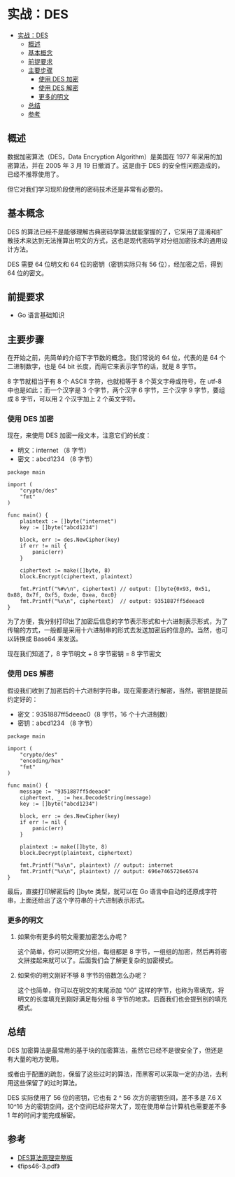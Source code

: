 # 实战：DES

- [实战：DES](#%E5%AE%9E%E6%88%98DES)
  - [概述](#%E6%A6%82%E8%BF%B0)
  - [基本概念](#%E5%9F%BA%E6%9C%AC%E6%A6%82%E5%BF%B5)
  - [前提要求](#%E5%89%8D%E6%8F%90%E8%A6%81%E6%B1%82)
  - [主要步骤](#%E4%B8%BB%E8%A6%81%E6%AD%A5%E9%AA%A4)
    - [使用 DES 加密](#%E4%BD%BF%E7%94%A8-DES-%E5%8A%A0%E5%AF%86)
    - [使用 DES 解密](#%E4%BD%BF%E7%94%A8-DES-%E8%A7%A3%E5%AF%86)
    - [更多的明文](#%E6%9B%B4%E5%A4%9A%E7%9A%84%E6%98%8E%E6%96%87)
  - [总结](#%E6%80%BB%E7%BB%93)
  - [参考](#%E5%8F%82%E8%80%83)

## 概述

数据加密算法（DES，Data Encryption Algorithm）是美国在 1977 年采用的加密算法，并在 2005 年 3 月 19 日撤消了。这是由于 DES 的安全性问题造成的，已经不推荐使用了。

但它对我们学习现阶段使用的密码技术还是非常有必要的。

## 基本概念

DES 的算法已经不是能够理解古典密码学算法就能掌握的了，它采用了混淆和扩散技术来达到无法推算出明文的方式，这也是现代密码学对分组加密技术的通用设计方法。

DES 需要 64 位明文和 64 位的密钥（密钥实际只有 56 位），经加密之后，得到 64 位的密文。

## 前提要求

- Go 语言基础知识

## 主要步骤

在开始之前，先简单的介绍下字节数的概念。我们常说的 64 位，代表的是 64 个二进制数字，也是 64 bit 长度，而用它来表示字节的话，就是 8 字节。

8 字节就相当于有 8 个 ASCII 字符，也就相等于 8 个英文字母或符号，在 utf-8 中也是如此；而一个汉字是 3 个字节，两个汉字 6 字节，三个汉字 9 字节，要组成 8 字节，可以用 2 个汉字加上 2 个英文字符。

### 使用 DES 加密

现在，来使用 DES 加密一段文本，注意它们的长度：
- 明文：internet （8 字节）
- 密文：abcd1234 （8 字节）
```
package main

import (
	"crypto/des"
	"fmt"
)

func main() {
	plaintext := []byte("internet")
	key := []byte("abcd1234")

	block, err := des.NewCipher(key)
	if err != nil {
		panic(err)
	}

	ciphertext := make([]byte, 8)
	block.Encrypt(ciphertext, plaintext)

	fmt.Printf("%#v\n", ciphertext) // output: []byte{0x93, 0x51, 0x88, 0x7f, 0xf5, 0xde, 0xea, 0xc0}
	fmt.Printf("%x\n", ciphertext)  // output: 9351887ff5deeac0
}
```

为了方便，我分别打印出了加密后信息的字节表示形式和十六进制表示形式，为了传输的方式，一般都是采用十六进制串的形式去发送加密后的信息的。当然，也可以转换成 Base64 来发送。

现在我们知道了，8 字节明文 + 8 字节密钥 = 8 字节密文

### 使用 DES 解密

假设我们收到了加密后的十六进制字符串，现在需要进行解密，当然，密钥是提前约定好的：

- 密文：9351887ff5deeac0（8 字节，16 个十六进制数）
- 密钥：abcd1234 （8 字节）

```
package main

import (
	"crypto/des"
	"encoding/hex"
	"fmt"
)

func main() {
	message := "9351887ff5deeac0"
	ciphertext, _ := hex.DecodeString(message)
	key := []byte("abcd1234")

	block, err := des.NewCipher(key)
	if err != nil {
		panic(err)
	}

	plaintext := make([]byte, 8)
	block.Decrypt(plaintext, ciphertext)

	fmt.Printf("%s\n", plaintext) // output: internet
	fmt.Printf("%x\n", plaintext) // output: 696e7465726e6574
}
```

最后，直接打印解密后的 []byte 类型，就可以在 Go 语言中自动的还原成字符串，上面还给出了这个字符串的十六进制表示形式。

### 更多的明文

1. 如果你有更多的明文需要加密怎么办呢？

   这个简单，你可以把明文分组，每组都是 8 字节，一组组的加密，然后再将密文拼接起来就可以了。后面我们会了解更复杂的加密模式。


2. 如果你的明文刚好不够 8 字节的倍数怎么办呢？

   这个也简单，你可以在明文的末尾添加 “00” 这样的字节，也称为零填充，将明文的长度填充到刚好满足每分组 8 字节的地求。后面我们也会提到别的填充模式。

## 总结

DES 加密算法是最常用的基于块的加密算法，虽然它已经不是很安全了，但还是有大量的地方使用。

或者由于配置的疏忽，保留了这些过时的算法，而黑客可以采取一定的办法，去利用这些保留了的过时算法。

DES 实际使用了 56 位的密钥，它也有 2 ^ 56 次方的密钥空间，差不多是 7.6 X 10^16 方的密钥空间，这个空间已经非常大了，现在使用单台计算机也需要差不多 1 年的时间才能完成解密。

## 参考

- [DES算法原理完整版](https://blog.csdn.net/qq_27570955/article/details/52442092)
- 《fips46-3.pdf》
